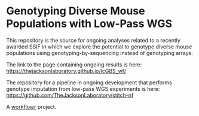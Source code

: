 # Genotyping Diverse Mouse Populations with Low-Pass WGS

This repository is the source for ongoing analyses related to a recently awarded SSIF in which we explore the potential to genotype diverse mouse populations using genotyping-by-sequencing instead of genotyping arrays.

The link to the page containing ongoing results is here: https://thejacksonlaboratory.github.io/lcGBS_wf/

The repository for a pipeline in ongoing development that performs genotype imputation from low-pass WGS experiments is here: https://github.com/TheJacksonLaboratory/stitch-nf 

A [workflowr][] project.

[workflowr]: https://github.com/workflowr/workflowr
